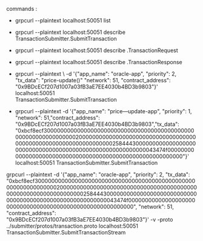 commands : 
- grpcurl --plaintext localhost:50051 list
- grpcurl --plaintext localhost:50051 describe TransactionSubmitter.SubmitTransaction
- grpcurl --plaintext localhost:50051 describe .TransactionRequest
- grpcurl --plaintext localhost:50051 describe .TransactionResponse
- grpcurl --plaintext \ 
        -d '{"app_name": "oracle-app", "priority": 2, "tx_data": "price-update()" "network": 51, "contract_address": "0x9BDcECf207d1007a03fB3aE7EE4030b4BD3b9803"}' \
        localhost:50051 \
        TransactionSubmitter.SubmitTransaction

- grpcurl --plaintext -d '{"app_name": "price—update-app", "priority": 1, "network": 51,"contract_address": "0x9BDcECf207d1007a03fB3aE7EE4030b4BD3b9803","tx_data": "0xbcf8ecf300000000000000000000000000000000000000000000000000000000000000200000000000000000000000000000000000000000000000000000000000000002584443000000000000000000000000000000000000000000000000000000000043474f0000000000000000000000000000000000000000000000000000000000"}' localhost:50051 TransactionSubmitter.SubmitTransaction

grpcurl --plaintext -d '{"app_name": "oracle-app", "priority": 2, "tx_data": "0xbcf8ecf300000000000000000000000000000000000000000000000000000000000000200000000000000000000000000000000000000000000000000000000000000002584443000000000000000000000000000000000000000000000000000000000043474f0000000000000000000000000000000000000000000000000000000000", "network": 51, "contract_address": "0x9BDcECf207d1007a03fB3aE7EE4030b4BD3b9803"}' -v -proto ../submitter/protos/transaction.proto localhost:50051 TransactionSubmitter.SubmitTransactionStream